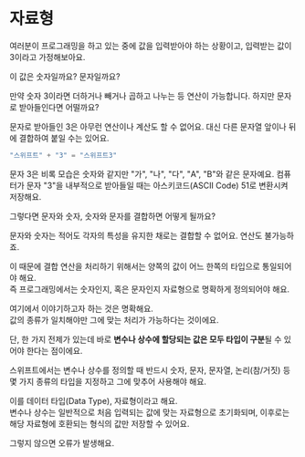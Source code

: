 # 자료형

여러분이 프로그래밍을 하고 있는 중에 값을 입력받아야 하는 상황이고, 입력받는 값이 3이라고 가정해보아요.

이 값은 숫자일까요? 문자일까요?

만약 숫자 3이라면 더하거나 빼거나 곱하고 나누는 등 연산이 가능합니다. 하지만 문자로 받아들인다면 어떨까요?

문자로 받아들인 3은 아무런 연산이나 계산도 할 수 없어요. 대신 다른 문자열 앞이나 뒤에 결합하여 붙일 수는 있어요.

```swift
"스위프트" + "3" = "스위프트3"
```

문자 3은 비록 모습은 숫자와 같지만 "가", "나", "다", "A", "B"와 같은 문자예요. 컴퓨터가 문자 "3"을 내부적으로 받아들일 때는 아스키코드(ASCII Code) 51로 변환시켜 저장해요.

그렇다면 문자와 숫자, 숫자와 문자를 결합하면 어떻게 될까요?

문자와 숫자는 적어도 각자의 특성을 유지한 채로는 결합할 수 없어요. 연산도 불가능하죠.

이 때문에 결합 연산을 처리하기 위해서는 양쪽의 값이 어느 한쪽의 타입으로 통일되어야 해요.<br>
즉 프로그래밍에서는 숫자인지, 혹은 문자인지 자료형으로 명확하게 정의되어야 해요.

여기에서 이야기하고자 하는 것은 명확해요.<br>
값의 종류가 일치해야만 그에 맞는 처리가 가능하다는 것이에요.

단, 한 가지 전제가 있는데 바로 **변수나 상수에 할당되는 값은 모두 타입이 구분**될 수 있어야 한다는 점이에요.

스위프트에서는 변수나 상수를 정의할 때 반드시 숫자, 문자, 문자열, 논리(참/거짓) 등 몇 가지 종류의 타입을 지정하고 그에 맞추어 사용해야 해요.

이를 데이터 타입(Data Type), 자료형이라고 해요.<br>
변수나 상수는 일반적으로 처음 입력되는 값에 맞는 자료형으로 초기화되며, 이후로는 해당 자료형에 호환되는 형식의 값만 저장할 수 있어요.

그렇지 않으면 오류가 발생해요.
